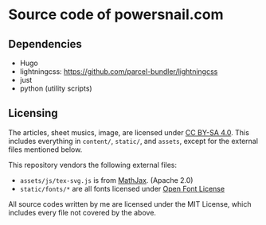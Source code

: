 # Source code of powersnail.com

## Dependencies

- Hugo
- lightningcss: <https://github.com/parcel-bundler/lightningcss>
- just
- python (utility scripts)

## Licensing

The articles, sheet musics, image, are licensed under [CC BY-SA 4.0](http://creativecommons.org/licenses/by-sa/4.0/). 
This includes everything in `content/`, `static/`, and `assets`, except for the external files mentioned below.

This repository vendors the following external files:

- `assets/js/tex-svg.js` is from [MathJax](https://github.com/mathjax/MathJax). (Apache 2.0)
- `static/fonts/*` are all fonts licensed under [Open Font License](https://scripts.sil.org/cms/scripts/page.php?site_id=nrsi&id=OFL)

All source codes written by me are licensed under the MIT License, which includes every file not covered by the above.
